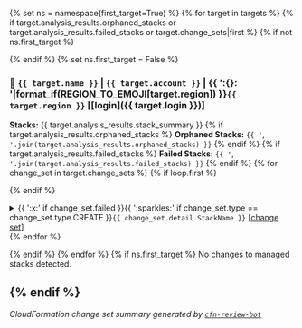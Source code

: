 {% set ns = namespace(first_target=True) %}
{% for target in targets %}
{%  if target.analysis_results.orphaned_stacks
        or target.analysis_results.failed_stacks
        or target.change_sets|first
%}
{%    if not ns.first_target %}
<br>

{%    endif %}
{%    set ns.first_target = False %}
### :dart: `{{ target.name }}` | `{{ target.account }}` | {{ ':{}: '|format_if(REGION_TO_EMOJI[target.region]) }}`{{ target.region }}` [[login]({{ target.login }})]

**Stacks:** {{ target.analysis_results.stack_summary }}
{%    if target.analysis_results.orphaned_stacks %}
**Orphaned Stacks:** `{{ '`, `'.join(target.analysis_results.orphaned_stacks) }}`
{%    endif %}
{%    if target.analysis_results.failed_stacks %}
**Failed Stacks:** `{{ '`, `'.join(target.analysis_results.failed_stacks) }}`
{%    endif %}
{%  for change_set in target.change_sets %}
{%    if loop.first %}

{%    endif %}
<details>
<summary>{{ ':x:' if change_set.failed }}{{ ':sparkles:' if change_set.type == change_set.type.CREATE }}<code>{{ change_set.detail.StackName }}</code> [<a href="{{ change_set.url }}">change set</a>]</summary>

{%    if change_set.detail.Status != 'CREATE_COMPLETE' %}
#### Change Set Status: `{{ change_set.detail.Status }}`

{{ change_set.detail.StatusReason }}

{%    endif %}
{%    if change_set.detail.Parameters|length > 1 %}
#### Parameters

|Name|Value|
|:-|:-|
{%      for p in change_set.detail.Parameters if not p.ParameterKey == METADATA_PARAMETER %}
|`{{ p.ParameterKey }}`|{{ p.ParameterValue|md_code }}|
{%      endfor %}

{%    endif %}
{%    if change_set.detail.Capabilities %}
#### Capabilities: `{{ '` | `'.join(change_set.detail.Capabilities) }}`

{%    endif %}
#### Resource Changes

{%    if change_set.detail.Changes %}
|Resource|Resource Type|Action|Replace?|Modification Scope|Change Source|
|:-|:-|:-|:-|:-|:-|
{%      for change in change_set.detail.Changes %}
|`{{ change.ResourceChange.LogicalResourceId }}`|`{{ change.ResourceChange.ResourceType }}`|`{{ change.ResourceChange.Action }}`|{{ '`{}`'|format_if(change.ResourceChange.Replacement) }}|{{ '<br>'.join(change.ResourceChange.Scope) }}|
{%-       for change_detail in change.ResourceChange.Details %}
{{ '<br>' if not loop.first }}{{ '`{}`'|format_if(change_detail.ChangeSource) }}{{ ' (`{}`)'|format_if(change_detail.CausingEntity) }}{{ ' **`[{}]`**'|format_if(change_detail.Evaluation) }}
{%-       endfor %}|
{%      endfor %}

{%    else %}
No resource changes.

{%    endif %}
{%    if change_set.detail.Tags %}
#### Tags

|Key|Value|
|:-|:-|
{%      for t in change_set.detail.Tags %}
|`{{ t.Key }}`|{{ t.Value|md_code }}|
{%      endfor %}

{%    endif %}
</details>
{%  endfor %}

{%  endif %}
{% endfor %}
{% if ns.first_target %}
No changes to managed stacks detected.

{% endif %}
---
_CloudFormation change set summary generated by [`cfn-review-bot`](https://github.com/biochimia/cfn-review-bot)_
